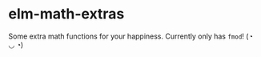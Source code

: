 # elm-math-extras

Some extra math functions for your happiness. Currently only has `fmod`! \(◔ ◡ ◔\)
